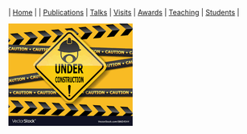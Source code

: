 | [Home](index.md) | | [Publications](publications.md) | [Talks](talks.md) | [Visits](visits.md) | [Awards](awards.md) | [Teaching](teaching.md) | [Students](student.md) | 


![alt text][logo]

[logo]: underconstruction.png 
